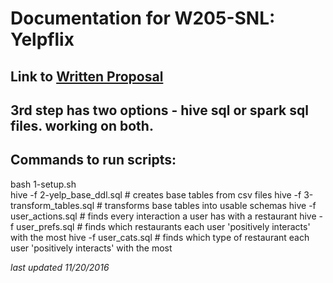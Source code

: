 # Documentation for W205-SNL: Yelpflix


## Link to [Written Proposal](https://docs.google.com/document/d/1__KCyO2YxckfI8kMvt0_RGtXWWHJaDltoKxJFplHPC4)

## 3rd step has two options - hive sql or spark sql files. working on both.

## Commands to run scripts:  
bash 1-setup.sh  
hive -f 2-yelp_base_ddl.sql  # creates base tables from csv files
hive -f 3-transform_tables.sql  # transforms base tables into usable schemas
hive -f user_actions.sql  # finds every interaction a user has with a restaurant
hive -f user_prefs.sql  # finds which restaurants each user 'positively interacts' with the most
hive -f user_cats.sql  # finds which type of restaurant each user 'positively interacts' with the most

*last updated 11/20/2016*
